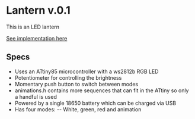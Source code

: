 # Lantern v.0.1

This is an LED lantern

[See implementation here](https://www.instagram.com/p/BiZ8sZbgN5C/)

## Specs
- Uses an ATtiny85 microcontroller with a ws2812b RGB LED
- Potentiometer for controlling the brightness
- Momentary push button to switch between modes
- animations.h contains more sequences that can fit in the ATtiny so only a handful is used
- Powered by a single 18650 battery which can be charged via USB
- Has four modes:
-- White, green, red and animation

